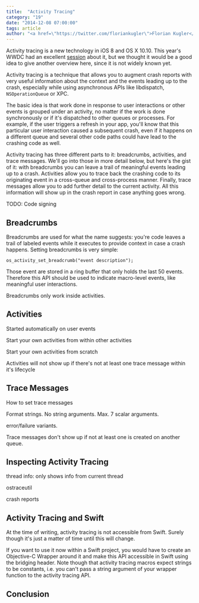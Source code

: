```yaml
---
title:  "Activity Tracing"
category: "19"
date: "2014-12-08 07:00:00"
tags: article
author: "<a href=\"https://twitter.com/floriankugler\">Florian Kugler</a>"
---
```



Activity tracing is a new technology in iOS 8 and OS X 10.10. This year's WWDC had an excellent [session][wwdcsession] about it, but we thought it would be a good idea to give another overview here, since it is not widely known yet.

Activity tracing is a technique that allows you to augment crash reports with very useful information about the context and the events leading up to the crash, especially while using asynchronous APIs like libdispatch, `NSOperationQueue` or XPC.

The basic idea is that work done in response to user interactions or other events is grouped under an activity, no matter if the work is done synchronously or if it's dispatched to other queues or processes. For example, if the user triggers a refresh in your app, you'll know that this particular user interaction caused a subsequent crash, even if it happens on a different queue and several other code paths could have lead to the crashing code as well.

Activity tracing has three different parts to it: breadcrumbs, activities, and trace messages. We'll go into those in more detail below, but here's the gist of it: with breadcrumbs you can leave a trail of meaningful events leading up to a crash. Activities allow you to trace back the crashing code to its originating event in a cross-queue and cross-process manner. Finally, trace messages allow you to add further detail to the current activity. All this information will show up in the crash report in case anything goes wrong.


TODO: Code signing

## Breadcrumbs

Breadcrumbs are used for what the name suggests: you're code leaves a trail of labeled events while it executes to provide context in case a crash happens. Setting breadcrumbs is very simple:

```
os_activity_set_breadcrumb("event description");
```

Those event are stored in a ring buffer that only holds the last 50 events. Therefore this API should be used to indicate macro-level events, like meaningful user interactions.

Breadcrumbs only work inside activities.


## Activities

Started automatically on user events

Start your own activities from within other activities

Start your own activities from scratch

Activities will not show up if there's not at least one trace message within it's lifecycle


## Trace Messages

How to set trace messages

Format strings. No string arguments. Max. 7 scalar arguments.

error/failure variants.

Trace messages don't show up if not at least one is created on another queue.


## Inspecting Activity Tracing

thread info: only shows info from current thread

ostraceutil

crash reports


## Activity Tracing and Swift

At the time of writing, activity tracing is not accessible from Swift. Surely though it's just a matter of time until this will change.

If you want to use it now within a Swift project, you would have to create an Objective-C Wrapper around it and make this API accessible in Swift using the bridging header. Note though that activity tracing macros expect strings to be constants, i.e. you can't pass a string argument of your wrapper function to the activity tracing API.


## Conclusion



[wwdcsession]: https://developer.apple.com/videos/wwdc/2014/#714